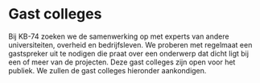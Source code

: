 # Gast colleges

Bij KB-74 zoeken we de samenwerking op met experts van andere universiteiten, overheid en bedrijfsleven. We proberen met regelmaat een gastspreker uit te nodigen die praat over een onderwerp dat dicht ligt bij een of meer van de projecten. Deze gast colleges zijn open voor het publiek. We zullen de gast colleges hieronder aankondigen.
